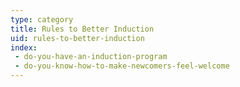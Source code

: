 ```yaml
---
type: category
title: Rules to Better Induction
uid: rules-to-better-induction
index:
 - do-you-have-an-induction-program
 - do-you-know-how-to-make-newcomers-feel-welcome
---
```





